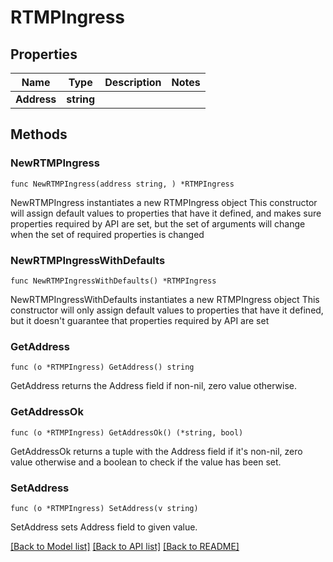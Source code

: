 # RTMPIngress

## Properties

Name | Type | Description | Notes
------------ | ------------- | ------------- | -------------
**Address** | **string** |  | 

## Methods

### NewRTMPIngress

`func NewRTMPIngress(address string, ) *RTMPIngress`

NewRTMPIngress instantiates a new RTMPIngress object
This constructor will assign default values to properties that have it defined,
and makes sure properties required by API are set, but the set of arguments
will change when the set of required properties is changed

### NewRTMPIngressWithDefaults

`func NewRTMPIngressWithDefaults() *RTMPIngress`

NewRTMPIngressWithDefaults instantiates a new RTMPIngress object
This constructor will only assign default values to properties that have it defined,
but it doesn't guarantee that properties required by API are set

### GetAddress

`func (o *RTMPIngress) GetAddress() string`

GetAddress returns the Address field if non-nil, zero value otherwise.

### GetAddressOk

`func (o *RTMPIngress) GetAddressOk() (*string, bool)`

GetAddressOk returns a tuple with the Address field if it's non-nil, zero value otherwise
and a boolean to check if the value has been set.

### SetAddress

`func (o *RTMPIngress) SetAddress(v string)`

SetAddress sets Address field to given value.



[[Back to Model list]](../README.md#documentation-for-models) [[Back to API list]](../README.md#documentation-for-api-endpoints) [[Back to README]](../README.md)


